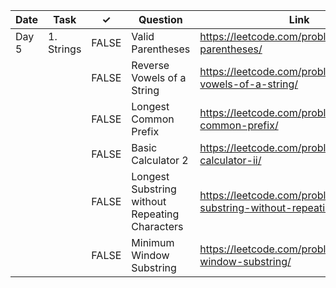 | Date  | Task       | ✓     | Question                                       | Link                                                                          | Difficulty |
|-------|------------|-------|------------------------------------------------|-------------------------------------------------------------------------------|------------|
| Day 5 | 1. Strings | FALSE | Valid Parentheses                              | https://leetcode.com/problems/valid-parentheses/                              | Easy       |
|       |            | FALSE | Reverse Vowels of a String                     | https://leetcode.com/problems/reverse-vowels-of-a-string/                     | Easy       |
|       |            | FALSE | Longest Common Prefix                          | https://leetcode.com/problems/longest-common-prefix/                          | Easy       |
|       |            | FALSE | Basic Calculator 2                             | https://leetcode.com/problems/basic-calculator-ii/                            | Medium     |
|       |            | FALSE | Longest Substring without Repeating Characters | https://leetcode.com/problems/longest-substring-without-repeating-characters/ | Medium     |
|       |            | FALSE | Minimum Window Substring                       | https://leetcode.com/problems/minimum-window-substring/                       | Hard       |
